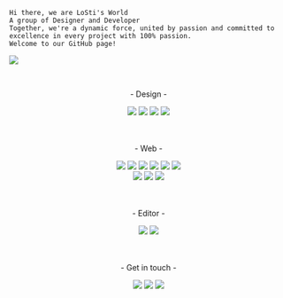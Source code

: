     Hi there, we are LoSti's World
    A group of Designer and Developer
    Together, we're a dynamic force, united by passion and committed to excellence in every project with 100% passion.
    Welcome to our GitHub page!

![](https://github.com/LoStis-World/LoStis-World/blob/main/headerpic-group.jpg)

<br>

<p align="center">- Design -</p>

<div align="center">
    <img src="https://img.shields.io/badge/adobe%20illustrator-%23FF9A00.svg?style=for-the-badge&logo=adobe%20illustrator&logoColor=white">
    <img src="https://img.shields.io/badge/affinityphoto-%237E4DD2.svg?style=for-the-badge&logo=affinity-photo&logoColor=white">
    <img src="https://img.shields.io/badge/affinity%20designer-%231B72BE.svg?style=for-the-badge&logo=affinity-designer&logoColor=white">
    <img src="https://img.shields.io/badge/figma-%23F24E1E.svg?style=for-the-badge&logo=figma&logoColor=white">
</div>

<br>
<br>

<p align="center">- Web -</p>

<div align="center">
    <img src="https://img.shields.io/badge/html5-%23E34F26.svg?style=for-the-badge&logo=html5&logoColor=white">
    <img src="https://img.shields.io/badge/css3-%231572B6.svg?style=for-the-badge&logo=css3&logoColor=white">
    <img src="https://img.shields.io/badge/SASS-hotpink.svg?style=for-the-badge&logo=SASS&logoColor=white">
    <img src="https://img.shields.io/badge/tailwindcss-%231572B6.svg?style=for-the-badge&logo=tailwindcss&logoColor=white">
    <img src="https://img.shields.io/badge/javascript-%23323330.svg?style=for-the-badge&logo=javascript&logoColor=%23F7DF1E">
    <img src="https://img.shields.io/badge/typescript-%231572B6.svg?style=for-the-badge&logo=typescript&logoColor=white">
<!--     <img src="https://img.shields.io/badge/Nuxt-black?style=for-the-badge&logo=nuxt.js&logoColor=white"> -->
</div>
<div align="center">
    <img src="https://img.shields.io/badge/svelte-%23f1413d.svg?style=for-the-badge&logo=svelte&logoColor=white">
    <img src="https://img.shields.io/badge/astro-black.svg?style=for-the-badge&logo=astro&logoColor=white">
    <img src="https://img.shields.io/badge/vuejs-%2335495e.svg?style=for-the-badge&logo=vuedotjs&logoColor=%234FC08D">
</div>

<br>
<br>

<p align="center">- Editor -</p>

<div align="center">
    <img src="https://img.shields.io/badge/Visual%20Studio%20Code-0078d7.svg?style=for-the-badge&logo=visual-studio-code&logoColor=white">
    <img src="https://img.shields.io/badge/Vim-darkgreen.svg?style=for-the-badge&logo=vim&logoColor=white">
</div>
<br>
<br>

<div align="center">
    <p>- Get in touch -</p> 
<a href="https://discord.gg/4aPquYg" target="_blank"><img src="https://img.shields.io/badge/Discord-%237289DA.svg?style=for-the-badge&logo=discord&logoColor=white"></a>
<a href="https://codepen.io/LoSti" target="_blank"><img src="https://img.shields.io/badge/CodePen-white?style=for-the-badge&logo=codepen&logoColor=black"></a>
<a href="https://www.youtube.com/user/LoStisworldnet" target="_blank"><img src="https://img.shields.io/badge/YouTube-%23FF0000.svg?style=for-the-badge&logo=YouTube&logoColor=white"></a>
</div>
